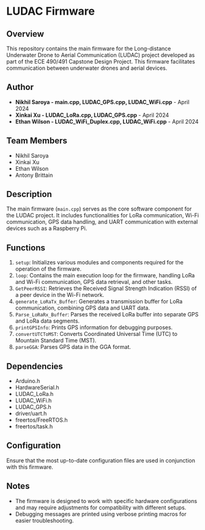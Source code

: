 # LUDAC Firmware

## Overview

This repository contains the main firmware for the Long-distance Underwater Drone to Aerial Communication (LUDAC) project developed as part of the ECE 490/491 Capstone Design Project. This firmware facilitates communication between underwater drones and aerial devices.

## Author

- **Nikhil Saroya - main.cpp, LUDAC_GPS.cpp, LUDAC_WiFi.cpp** - April 2024
- **Xinkai Xu - LUDAC_LoRa.cpp, LUDAC_GPS.cpp** - April 2024
- **Ethan Wilson - LUDAC_WiFi_Duplex.cpp, LUDAC_WiFi.cpp** - April 2024

## Team Members

- Nikhil Saroya
- Xinkai Xu
- Ethan Wilson
- Antony Brittain

## Description

The main firmware (`main.cpp`) serves as the core software component for the LUDAC project. It includes functionalities for LoRa communication, Wi-Fi communication, GPS data handling, and UART communication with external devices such as a Raspberry Pi.

## Functions

1. `setup`: Initializes various modules and components required for the operation of the firmware.
2. `loop`: Contains the main execution loop for the firmware, handling LoRa and Wi-Fi communication, GPS data retrieval, and other tasks.
3. `GetPeerRSSI`: Retrieves the Received Signal Strength Indication (RSSI) of a peer device in the Wi-Fi network.
4. `generate_LoRaTx_Buffer`: Generates a transmission buffer for LoRa communication, combining GPS data and UART data.
5. `Parse_LoRaRx_Buffer`: Parses the received LoRa buffer into separate GPS and LoRa data segments.
6. `printGPSInfo`: Prints GPS information for debugging purposes.
7. `convertUTCToMST`: Converts Coordinated Universal Time (UTC) to Mountain Standard Time (MST).
8. `parseGGA`: Parses GPS data in the GGA format.

## Dependencies

- Arduino.h
- HardwareSerial.h
- LUDAC_LoRa.h
- LUDAC_WiFi.h
- LUDAC_GPS.h
- driver/uart.h
- freertos/FreeRTOS.h
- freertos/task.h

## Configuration

Ensure that the most up-to-date configuration files are used in conjunction with this firmware.

## Notes

- The firmware is designed to work with specific hardware configurations and may require adjustments for compatibility with different setups.
- Debugging messages are printed using verbose printing macros for easier troubleshooting.


